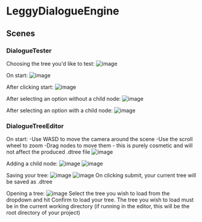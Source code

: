 # LeggyDialogueEngine

## Scenes
### DialogueTester
Choosing the tree you'd like to test:
![image](https://github.com/leigh966/LeggyDialogueEngine/assets/56688635/f7ee24f0-3bbe-465e-9457-108cbf10a9d2)

On start:
![image](https://github.com/leigh966/LeggyDialogueEngine/assets/56688635/00053eee-f0d6-4904-a9c4-5bfeaa492bc4)

After clicking start:
![image](https://github.com/leigh966/LeggyDialogueEngine/assets/56688635/dac43497-b70a-4074-9991-a23b8fdc8353)

After selecting an option without a child node:
![image](https://github.com/leigh966/LeggyDialogueEngine/assets/56688635/f00f1d2c-520d-4d99-aae3-fed694c77235)

After selecting an option with a child node:
![image](https://github.com/leigh966/LeggyDialogueEngine/assets/56688635/f896dd20-1597-4650-aba7-0c797aac5c67)


### DialogueTreeEditor
On start:
-Use WASD to move the camera around the scene
-Use the scroll wheel to zoom
-Drag nodes to move them - this is purely cosmetic and will not affect the produced .dtree file
![image](https://github.com/leigh966/LeggyDialogueEngine/assets/56688635/a36f028e-acf4-4167-ba4f-67ef1b5621c8)

Adding a child node:
![image](https://github.com/leigh966/LeggyDialogueEngine/assets/56688635/24f36dcb-5804-464b-845a-cc031d5bf057)
![image](https://github.com/leigh966/LeggyDialogueEngine/assets/56688635/c3e714fa-6715-4881-a986-bfabae732d29)

Saving your tree:
![image](https://github.com/leigh966/LeggyDialogueEngine/assets/56688635/9e2dea20-c427-4411-8260-92cbdd26af56)
![image](https://github.com/leigh966/LeggyDialogueEngine/assets/56688635/1e135d1a-5ee0-4924-965e-200dcf180c14)
On clicking submit, your current tree will be saved as <name you input>.dtree

Opening a tree:
![image](https://github.com/leigh966/LeggyDialogueEngine/assets/56688635/04545b0b-5a90-4d57-a1de-d821075ed939)
Select the tree you wish to load from the dropdown and hit Confirm to load your tree.
The tree you wish to load must be in the current working directory (if running in the editor, this will be the root directory of your project)





